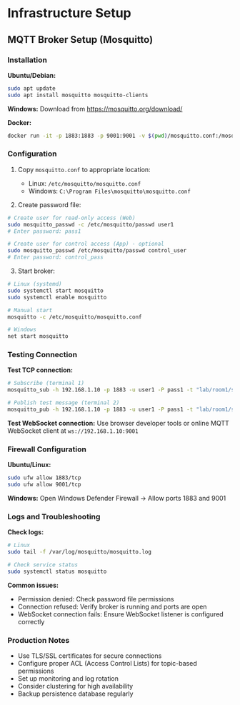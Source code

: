 # Infrastructure Setup

## MQTT Broker Setup (Mosquitto)

### Installation

**Ubuntu/Debian:**
```bash
sudo apt update
sudo apt install mosquitto mosquitto-clients
```

**Windows:**
Download from https://mosquitto.org/download/

**Docker:**
```bash
docker run -it -p 1883:1883 -p 9001:9001 -v $(pwd)/mosquitto.conf:/mosquitto/config/mosquitto.conf eclipse-mosquitto
```

### Configuration

1. Copy `mosquitto.conf` to appropriate location:
   - Linux: `/etc/mosquitto/mosquitto.conf`
   - Windows: `C:\Program Files\mosquitto\mosquitto.conf`

2. Create password file:
```bash
# Create user for read-only access (Web)
sudo mosquitto_passwd -c /etc/mosquitto/passwd user1
# Enter password: pass1

# Create user for control access (App) - optional
sudo mosquitto_passwd /etc/mosquitto/passwd control_user
# Enter password: control_pass
```

3. Start broker:
```bash
# Linux (systemd)
sudo systemctl start mosquitto
sudo systemctl enable mosquitto

# Manual start
mosquitto -c /etc/mosquitto/mosquitto.conf

# Windows
net start mosquitto
```

### Testing Connection

**Test TCP connection:**
```bash
# Subscribe (terminal 1)
mosquitto_sub -h 192.168.1.10 -p 1883 -u user1 -P pass1 -t "lab/room1/sensor/state"

# Publish test message (terminal 2)
mosquitto_pub -h 192.168.1.10 -p 1883 -u user1 -P pass1 -t "lab/room1/sensor/state" -m '{"ts":1695890000,"temp_c":25.5,"hum_pct":60,"lux":150}'
```

**Test WebSocket connection:**
Use browser developer tools or online MQTT WebSocket client at `ws://192.168.1.10:9001`

### Firewall Configuration

**Ubuntu/Linux:**
```bash
sudo ufw allow 1883/tcp
sudo ufw allow 9001/tcp
```

**Windows:**
Open Windows Defender Firewall → Allow ports 1883 and 9001

### Logs and Troubleshooting

**Check logs:**
```bash
# Linux
sudo tail -f /var/log/mosquitto/mosquitto.log

# Check service status
sudo systemctl status mosquitto
```

**Common issues:**
- Permission denied: Check password file permissions
- Connection refused: Verify broker is running and ports are open
- WebSocket connection fails: Ensure WebSocket listener is configured correctly

### Production Notes

- Use TLS/SSL certificates for secure connections
- Configure proper ACL (Access Control Lists) for topic-based permissions
- Set up monitoring and log rotation
- Consider clustering for high availability
- Backup persistence database regularly
